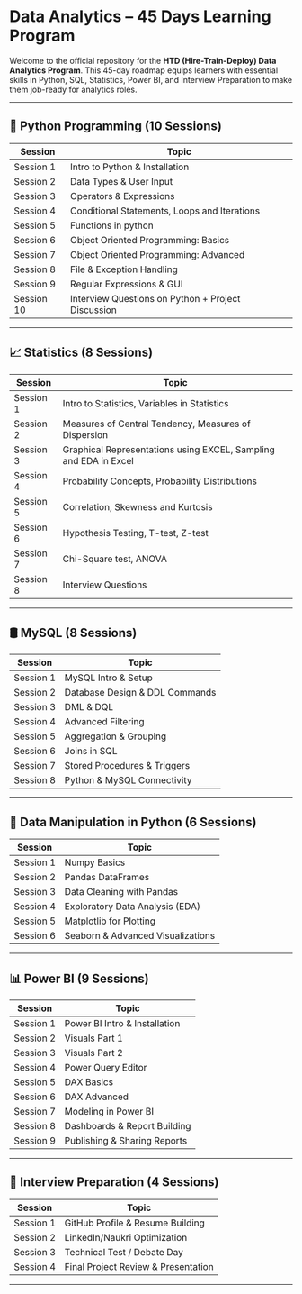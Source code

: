 # Data Analytics – 45 Days Learning Program

Welcome to the official repository for the **HTD (Hire-Train-Deploy) Data Analytics Program**. This 45-day roadmap equips learners with essential skills in Python, SQL, Statistics, Power BI, and Interview Preparation to make them job-ready for analytics roles.

---

## 📘 Python Programming (10 Sessions)

| Session | Topic |
|---------|-------------------------------------------------|
| Session 1 | Intro to Python & Installation |
| Session 2 | Data Types & User Input |
| Session 3 | Operators & Expressions |
| Session 4 | Conditional Statements, Loops and Iterations |
| Session 5 | Functions in python |
| Session 6 | Object Oriented Programming: Basics |
| Session 7 | Object Oriented Programming: Advanced|
| Session 8 | File & Exception Handling |
| Session 9 | Regular Expressions & GUI |
| Session 10 | Interview Questions on Python + Project Discussion |

---

## 📈 Statistics (8 Sessions)

| Session | Topic |
|---------|---------------------------------------------|
| Session 1 | Intro to Statistics, Variables in Statistics |
| Session 2 | Measures of Central Tendency, Measures of Dispersion |
| Session 3 | Graphical Representations using EXCEL, Sampling and EDA in Excel |
| Session 4 | Probability Concepts, Probability Distributions |
| Session 5 | Correlation, Skewness and Kurtosis |
| Session 6 | Hypothesis Testing, T-test, Z-test |
| Session 7 | Chi-Square test, ANOVA|
| Session 8 | Interview Questions |

---

## 🛢️ MySQL (8 Sessions)

| Session | Topic |
|---------|--------------------------------------------|
| Session 1 | MySQL Intro & Setup |
| Session 2 | Database Design & DDL Commands |
| Session 3 | DML & DQL |
| Session 4 | Advanced Filtering |
| Session 5 | Aggregation & Grouping |
| Session 6 | Joins in SQL |
| Session 7 | Stored Procedures & Triggers |
| Session 8 | Python & MySQL Connectivity |

---

## 🐍 Data Manipulation in Python (6 Sessions)

| Session | Topic |
|---------|-----------------------------------------------|
| Session 1 | Numpy Basics |
| Session 2 | Pandas DataFrames |
| Session 3 | Data Cleaning with Pandas |
| Session 4 | Exploratory Data Analysis (EDA) |
| Session 5 | Matplotlib for Plotting |
| Session 6 | Seaborn & Advanced Visualizations |

---

## 📊 Power BI (9 Sessions)

| Session | Topic |
|---------|--------------------------------------------|
| Session 1 | Power BI Intro & Installation |
| Session 2 | Visuals Part 1 |
| Session 3 | Visuals Part 2 |
| Session 4 | Power Query Editor |
| Session 5 | DAX Basics |
| Session 6 | DAX Advanced |
| Session 7 | Modeling in Power BI |
| Session 8 | Dashboards & Report Building |
| Session 9 | Publishing & Sharing Reports |

---

## 🎯 Interview Preparation (4 Sessions)

| Session | Topic |
|---------|--------------------------------------------------------|
| Session 1 | GitHub Profile & Resume Building |
| Session 2 | LinkedIn/Naukri Optimization |
| Session 3 | Technical Test / Debate Day |
| Session 4 | Final Project Review & Presentation |

---

